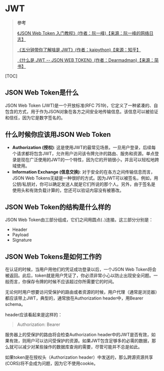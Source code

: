 # JWT

> **参考**
>
> [《JSON Web Token 入门教程》(作者：阮一峰)【来源：阮一峰的网络日志】](http://www.ruanyifeng.com/blog/2018/07/json_web_token-tutorial.html)
>
> [《五分钟带你了解啥是 JWT》(作者：kaipython)【来源：知乎】](https://zhuanlan.zhihu.com/p/86937325)
>
> [《什么是 JWT -- JSON WEB TOKEN》(作者：Dearmadman)【来源：简书】](https://www.jianshu.com/p/576dbf44b2ae)

[TOC]

## JSON Web Token是什么

JSON Web Token (JWT)是一个开放标准(RFC 7519)，它定义了一种紧凑的、自包含的方式，用于作为JSON对象在各方之间安全地传输信息。该信息可以被验证和信任，因为它是数字签名的。

## 什么时候你应该用JSON Web Token

- **Authorization (授权)**: 这是使用JWT的最常见场景。一旦用户登录，后续每个请求都将包含JWT，允许用户访问该令牌允许的路由、服务和资源。单点登录是现在广泛使用的JWT的一个特性，因为它的开销很小，并且可以轻松地跨域使用。
- **Information Exchange (信息交换)**: 对于安全的在各方之间传输信息而言，JSON Web Tokens无疑是一种很好的方式。因为JWT可以被签名，例如，用公钥/私钥对，你可以确定发送人就是它们所说的那个人。另外，由于签名是使用头和有效负载计算的，您还可以验证内容没有被篡改。

## JSON Web Token的结构是什么样的

JSON Web Token由三部分组成，它们之间用圆点(`.`)连接。这三部分分别是：

- Header
- Payload
- Signature

## JSON Web Tokens是如何工作的

在认证的时候，当用户用他们的凭证成功登录以后，一个JSON Web Token将会被返回。此后，token就是用户凭证了，你必须非常小心以防止出现安全问题。一般而言，你保存令牌的时候不应该超过你所需要它的时间。

无论何时用户想要访问受保护的路由或者资源的时候，用户代理（通常是浏览器）都应该带上JWT，典型的，通常放在Authorization header中，用Bearer schema。

header应该看起来是这样的：

> Authorization: Bearer

服务器上的受保护的路由将会检查Authorization header中的JWT是否有效，如果有效，则用户可以访问受保护的资源。如果JWT包含足够多的必需的数据，那么就可以减少对某些操作的数据库查询的需要，尽管可能并不总是如此。

如果token是在授权头（Authorization header）中发送的，那么跨源资源共享(CORS)将不会成为问题，因为它不使用cookie。
